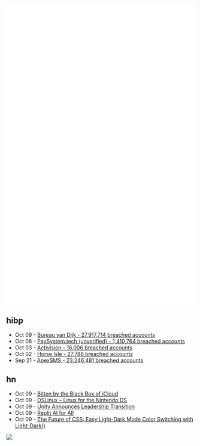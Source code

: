 ![Metrics](https://raw.githubusercontent.com/phixion/phixion/master/metrics.svg)

## hibp

<!--
for https://github.com/phixion/phixion/blob/main/.github/workflows/feeds.yml
-->
<!--START_SECTION:haveibeenpwnd-->
- Oct 09 - [Bureau van Dijk - 27,917,714 breached accounts](https://haveibeenpwned.com/PwnedWebsites#BVD)
- Oct 08 - [PaySystem.tech (unverified) - 1,410,764 breached accounts](https://haveibeenpwned.com/PwnedWebsites#PaySystemTech)
- Oct 03 - [Activision - 16,006 breached accounts](https://haveibeenpwned.com/PwnedWebsites#Activision)
- Oct 02 - [Horse Isle - 27,786 breached accounts](https://haveibeenpwned.com/PwnedWebsites#HorseIsle)
- Sep 21 - [ApexSMS - 23,246,481 breached accounts](https://haveibeenpwned.com/PwnedWebsites#ApexSMS)
<!--END_SECTION:haveibeenpwnd-->

## hn

<!--
for https://github.com/phixion/phixion/blob/main/.github/workflows/feeds.yml
-->
<!--START_SECTION:hn-->
- Oct 09 - [Bitten by the Black Box of iCloud](https://sixcolors.com/post/2023/10/bitten-by-the-black-box-of-icloud/)
- Oct 09 - [DSLinux – Linux for the Nintendo DS](https://www.dslinux.org/)
- Oct 09 - [Unity Announces Leadership Transition](https://investors.unity.com/news/news-details/2023/Unity-Announces-Leadership-Transition/default.aspx)
- Oct 09 - [Replit AI for All](https://blog.replit.com/ai4all)
- Oct 09 - [The Future of CSS: Easy Light-Dark Mode Color Switching with Light-Dark()](https://www.bram.us/2023/10/09/the-future-of-css-easy-light-dark-mode-color-switching-with-light-dark/)
<!--END_SECTION:hn-->

<!--
for https://yhype.me
-->
![](https://hit.yhype.me/github/profile?user_id=13013670)
